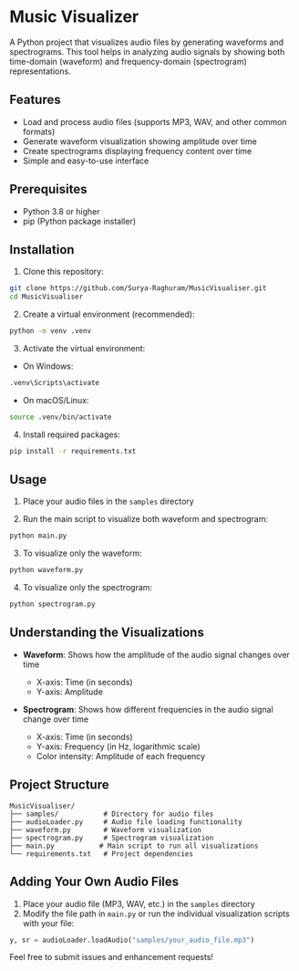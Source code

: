 # Music Visualizer

A Python project that visualizes audio files by generating waveforms and spectrograms. This tool helps in analyzing audio signals by showing both time-domain (waveform) and frequency-domain (spectrogram) representations.

## Features

- Load and process audio files (supports MP3, WAV, and other common formats)
- Generate waveform visualization showing amplitude over time
- Create spectrograms displaying frequency content over time
- Simple and easy-to-use interface

## Prerequisites

- Python 3.8 or higher
- pip (Python package installer)

## Installation

1. Clone this repository:
```bash
git clone https://github.com/Surya-Raghuram/MusicVisualiser.git
cd MusicVisualiser
```

2. Create a virtual environment (recommended):
```bash
python -m venv .venv
```

3. Activate the virtual environment:
- On Windows:
```bash
.venv\Scripts\activate
```
- On macOS/Linux:
```bash
source .venv/bin/activate
```

4. Install required packages:
```bash
pip install -r requirements.txt
```

## Usage

1. Place your audio files in the `samples` directory

2. Run the main script to visualize both waveform and spectrogram:
```bash
python main.py
```

3. To visualize only the waveform:
```bash
python waveform.py
```

4. To visualize only the spectrogram:
```bash
python spectrogram.py
```

## Understanding the Visualizations

- **Waveform**: Shows how the amplitude of the audio signal changes over time
  - X-axis: Time (in seconds)
  - Y-axis: Amplitude

- **Spectrogram**: Shows how different frequencies in the audio signal change over time
  - X-axis: Time (in seconds)
  - Y-axis: Frequency (in Hz, logarithmic scale)
  - Color intensity: Amplitude of each frequency

## Project Structure

```
MusicVisualiser/
├── samples/           # Directory for audio files
├── audioLoader.py     # Audio file loading functionality
├── waveform.py        # Waveform visualization
├── spectrogram.py     # Spectrogram visualization
├── main.py           # Main script to run all visualizations
└── requirements.txt   # Project dependencies
```

## Adding Your Own Audio Files

1. Place your audio file (MP3, WAV, etc.) in the `samples` directory
2. Modify the file path in `main.py` or run the individual visualization scripts with your file:
```python
y, sr = audioLoader.loadAudio("samples/your_audio_file.mp3")
```

Feel free to submit issues and enhancement requests! 
